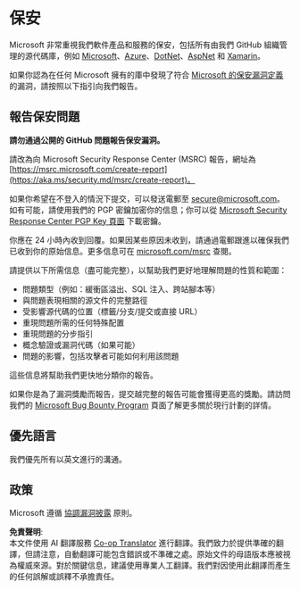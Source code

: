 <!--
CO_OP_TRANSLATOR_METADATA:
{
  "original_hash": "0f93a8c33466486d1e7a0837ca8672ec",
  "translation_date": "2025-03-28T11:29:56+00:00",
  "source_file": "SECURITY.md",
  "language_code": "hk"
}
-->
# 保安

Microsoft 非常重視我們軟件產品和服務的保安，包括所有由我們 GitHub 組織管理的源代碼庫，例如 [Microsoft](https://github.com/Microsoft)、[Azure](https://github.com/Azure)、[DotNet](https://github.com/dotnet)、[AspNet](https://github.com/aspnet) 和 [Xamarin](https://github.com/xamarin)。

如果你認為在任何 Microsoft 擁有的庫中發現了符合 [Microsoft 的保安漏洞定義](https://aka.ms/security.md/definition) 的漏洞，請按照以下指引向我們報告。

## 報告保安問題

**請勿通過公開的 GitHub 問題報告保安漏洞。**

請改為向 Microsoft Security Response Center (MSRC) 報告，網址為 [https://msrc.microsoft.com/create-report](https://aka.ms/security.md/msrc/create-report)。

如果你希望在不登入的情況下提交，可以發送電郵至 [secure@microsoft.com](mailto:secure@microsoft.com)。如有可能，請使用我們的 PGP 密鑰加密你的信息；你可以從 [Microsoft Security Response Center PGP Key 頁面](https://aka.ms/security.md/msrc/pgp) 下載密鑰。

你應在 24 小時內收到回覆。如果因某些原因未收到，請通過電郵跟進以確保我們已收到你的原始信息。更多信息可在 [microsoft.com/msrc](https://www.microsoft.com/msrc) 查閱。

請提供以下所需信息（盡可能完整），以幫助我們更好地理解問題的性質和範圍：

* 問題類型（例如：緩衝區溢出、SQL 注入、跨站腳本等）
* 與問題表現相關的源文件的完整路徑
* 受影響源代碼的位置（標籤/分支/提交或直接 URL）
* 重現問題所需的任何特殊配置
* 重現問題的分步指引
* 概念驗證或漏洞代碼（如果可能）
* 問題的影響，包括攻擊者可能如何利用該問題

這些信息將幫助我們更快地分類你的報告。

如果你是為了漏洞獎勵而報告，提交越完整的報告可能會獲得更高的獎勵。請訪問我們的 [Microsoft Bug Bounty Program](https://aka.ms/security.md/msrc/bounty) 頁面了解更多關於現行計劃的詳情。

## 優先語言

我們優先所有以英文進行的溝通。

## 政策

Microsoft 遵循 [協調漏洞披露](https://aka.ms/security.md/cvd) 原則。

**免責聲明**:  
本文件使用 AI 翻譯服務 [Co-op Translator](https://github.com/Azure/co-op-translator) 進行翻譯。我們致力於提供準確的翻譯，但請注意，自動翻譯可能包含錯誤或不準確之處。原始文件的母語版本應被視為權威來源。對於關鍵信息，建議使用專業人工翻譯。我們對因使用此翻譯而產生的任何誤解或誤釋不承擔責任。